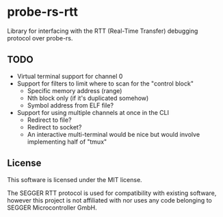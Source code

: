 # probe-rs-rtt

Library for interfacing with the RTT (Real-Time Transfer) debugging protocol over probe-rs.

## TODO

- Virtual terminal support for channel 0
- Support for filters to limit where to scan for the "control block"
  - Specific memory address (range)
  - Nth block only (if it's duplicated somehow)
  - Symbol address from ELF file?
- Support for using multiple channels at once in the CLI
  - Redirect to file?
  - Redirect to socket?
  - An interactive multi-terminal would be nice but would involve implementing half of "tmux"

## License

This software is licensed under the MIT license.

The SEGGER RTT protocol is used for compatibility with existing software, however this project is
not affiliated with nor uses any code belonging to SEGGER Microcontroller GmbH.
